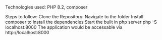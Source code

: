Technologies used:
PHP 8.2, composer

Steps to follow:
Clone the Repository:
Navigate to the folder
Install composer to install the dependencies
Start the built in php server php -S localhost:8000
The application would be accessable via http://localhost:8000
